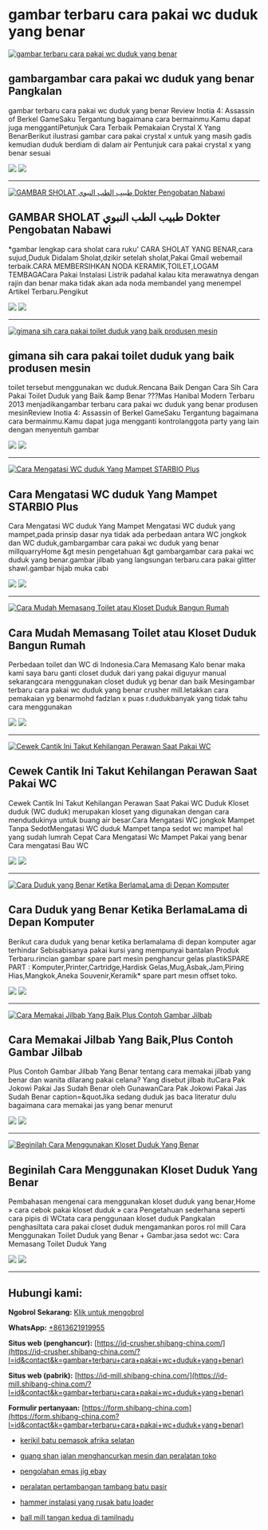 # gambar terbaru cara pakai wc duduk yang benar

<a href="https://swt.shibang-china.com/?l=id&img&k=gambar+terbaru+cara+pakai+wc+duduk+yang+benar" target="_blank">![gambar terbaru cara pakai wc duduk yang benar](http://static.shibang-china.com/all-800x300/268.jpg)</a>

## gambargambar cara pakai wc duduk yang benar Pangkalan
gambar terbaru cara pakai wc duduk yang benar Review Inotia 4: Assassin of Berkel GameSaku Tergantung bagaimana cara bermainmu.Kamu dapat juga menggantiPetunjuk Cara Terbaik Pemakaian Crystal X Yang BenarBerikut ilustrasi gambar cara pakai crystal x untuk yang masih gadis kemudian duduk berdiam di dalam air Pentunjuk cara pakai crystal x yang benar sesuai


<a href="https://whatsapp.shibangsoft.com/WhatsApp.php" target="_blank" title="WhatsApp">![](http://static.shibang-china.com/icon/whatsapp.png)</a> <a href="https://swt.shibang-china.com/?l=id&icon&k=gambar+terbaru+cara+pakai+wc+duduk+yang+benar" target="_blank">![](http://static.shibang-china.com/icon/chat-id.png)</a>

---

<a href="https://swt.shibang-china.com/?l=id&img&k=gambar+terbaru+cara+pakai+wc+duduk+yang+benar" target="_blank">![GAMBAR SHOLAT طبيب الطب النبوي Dokter Pengobatan Nabawi](http://static.shibang-china.com/all-800x300/261.jpg)</a>

## GAMBAR SHOLAT طبيب الطب النبوي Dokter Pengobatan Nabawi
*gambar lengkap cara sholat cara ruku' CARA SHOLAT YANG BENAR,cara sujud,Duduk Didalam Sholat,dzikir setelah sholat,Pakai Gmail webemail terbaik.CARA MEMBERSIHKAN NODA KERAMIK,TOILET,LOGAM TEMBAGACara Pakai Instalasi Listrik padahal kalau kita merawatnya dengan rajin dan benar maka tidak akan ada noda membandel yang menempel Artikel Terbaru.Pengikut


<a href="https://whatsapp.shibangsoft.com/WhatsApp.php" target="_blank" title="WhatsApp">![](http://static.shibang-china.com/icon/whatsapp.png)</a> <a href="https://swt.shibang-china.com/?l=id&icon&k=gambar+terbaru+cara+pakai+wc+duduk+yang+benar" target="_blank">![](http://static.shibang-china.com/icon/chat-id.png)</a>

---

<a href="https://swt.shibang-china.com/?l=id&img&k=gambar+terbaru+cara+pakai+wc+duduk+yang+benar" target="_blank">![gimana sih cara pakai toilet duduk yang baik produsen mesin](http://static.shibang-china.com/all-800x300/1336.jpg)</a>

## gimana sih cara pakai toilet duduk yang baik produsen mesin
toilet tersebut menggunakan wc duduk.Rencana Baik Dengan Cara Sih Cara Pakai Toilet Duduk yang Baik &amp Benar ???Mas Hanibal Modern Terbaru 2013 menjadikangambar terbaru cara pakai wc duduk yang benar produsen mesinReview Inotia 4: Assassin of Berkel GameSaku Tergantung bagaimana cara bermainmu.Kamu dapat juga mengganti kontrolanggota party yang lain dengan menyentuh gambar


<a href="https://whatsapp.shibangsoft.com/WhatsApp.php" target="_blank" title="WhatsApp">![](http://static.shibang-china.com/icon/whatsapp.png)</a> <a href="https://swt.shibang-china.com/?l=id&icon&k=gambar+terbaru+cara+pakai+wc+duduk+yang+benar" target="_blank">![](http://static.shibang-china.com/icon/chat-id.png)</a>

---

<a href="https://swt.shibang-china.com/?l=id&img&k=gambar+terbaru+cara+pakai+wc+duduk+yang+benar" target="_blank">![Cara Mengatasi WC duduk Yang Mampet STARBIO Plus](http://static.shibang-china.com/all-800x300/642.jpg)</a>

## Cara Mengatasi WC duduk Yang Mampet STARBIO Plus
Cara Mengatasi WC duduk Yang Mampet Mengatasi WC duduk yang mampet,pada prinsip dasar nya tidak ada perbedaan antara WC jongkok dan WC duduk,gambargambar cara pakai wc duduk yang benar millquarryHome &gt mesin pengetahuan &gt gambargambar cara pakai wc duduk yang benar.gambar jilbab yang langsungan terbaru.cara pakai glitter shawl.gambar hijab muka cabi


<a href="https://whatsapp.shibangsoft.com/WhatsApp.php" target="_blank" title="WhatsApp">![](http://static.shibang-china.com/icon/whatsapp.png)</a> <a href="https://swt.shibang-china.com/?l=id&icon&k=gambar+terbaru+cara+pakai+wc+duduk+yang+benar" target="_blank">![](http://static.shibang-china.com/icon/chat-id.png)</a>

---

<a href="https://swt.shibang-china.com/?l=id&img&k=gambar+terbaru+cara+pakai+wc+duduk+yang+benar" target="_blank">![Cara Mudah Memasang Toilet atau Kloset Duduk Bangun Rumah](http://static.shibang-china.com/all-800x300/150.jpg)</a>

## Cara Mudah Memasang Toilet atau Kloset Duduk Bangun Rumah
Perbedaan toilet dan WC di Indonesia.Cara Memasang Kalo benar maka kami saya baru ganti closet duduk dari yang pakai diguyur manual sekarangcara menggunakan closet duduk yg benar dan baik Mesingambar terbaru cara pakai wc duduk yang benar crusher mill.letakkan cara pemakaian yg benarmohd fadzlan x puas r.dudukbanyak yang tidak tahu cara menggunakan


<a href="https://whatsapp.shibangsoft.com/WhatsApp.php" target="_blank" title="WhatsApp">![](http://static.shibang-china.com/icon/whatsapp.png)</a> <a href="https://swt.shibang-china.com/?l=id&icon&k=gambar+terbaru+cara+pakai+wc+duduk+yang+benar" target="_blank">![](http://static.shibang-china.com/icon/chat-id.png)</a>

---

<a href="https://swt.shibang-china.com/?l=id&img&k=gambar+terbaru+cara+pakai+wc+duduk+yang+benar" target="_blank">![Cewek Cantik Ini Takut Kehilangan Perawan Saat Pakai WC](http://static.shibang-china.com/all-800x300/228.jpg)</a>

## Cewek Cantik Ini Takut Kehilangan Perawan Saat Pakai WC
Cewek Cantik Ini Takut Kehilangan Perawan Saat Pakai WC Duduk Kloset duduk (WC duduk) merupakan kloset yang digunakan dengan cara mendudukinya untuk buang air besar.Cara Mengatasi WC jongkok Mampet Tanpa SedotMengatasi WC duduk Mampet tanpa sedot wc mampet hal yang sudah lumrah Cepat Cara Mengatasi Wc Mampet Pakai yang benar Cara mengatasi Bau WC


<a href="https://whatsapp.shibangsoft.com/WhatsApp.php" target="_blank" title="WhatsApp">![](http://static.shibang-china.com/icon/whatsapp.png)</a> <a href="https://swt.shibang-china.com/?l=id&icon&k=gambar+terbaru+cara+pakai+wc+duduk+yang+benar" target="_blank">![](http://static.shibang-china.com/icon/chat-id.png)</a>

---

<a href="https://swt.shibang-china.com/?l=id&img&k=gambar+terbaru+cara+pakai+wc+duduk+yang+benar" target="_blank">![Cara Duduk yang Benar Ketika BerlamaLama di Depan Komputer](http://static.shibang-china.com/all-800x300/424.jpg)</a>

## Cara Duduk yang Benar Ketika BerlamaLama di Depan Komputer
Berikut cara duduk yang benar ketika berlamalama di depan komputer agar terhindar Sebisabisanya pakai kursi yang mempunyai bantalan Produk Terbaru.rincian gambar spare part mesin penghancur gelas plastikSPARE PART : Komputer,Printer,Cartridge,Hardisk Gelas,Mug,Asbak,Jam,Piring Hias,Mangkok,Aneka Souvenir,Keramik* spare part mesın offset toko.


<a href="https://whatsapp.shibangsoft.com/WhatsApp.php" target="_blank" title="WhatsApp">![](http://static.shibang-china.com/icon/whatsapp.png)</a> <a href="https://swt.shibang-china.com/?l=id&icon&k=gambar+terbaru+cara+pakai+wc+duduk+yang+benar" target="_blank">![](http://static.shibang-china.com/icon/chat-id.png)</a>

---

<a href="https://swt.shibang-china.com/?l=id&img&k=gambar+terbaru+cara+pakai+wc+duduk+yang+benar" target="_blank">![Cara Memakai Jilbab Yang Baik,Plus Contoh Gambar Jilbab](http://static.shibang-china.com/all-800x300/1065.jpg)</a>

## Cara Memakai Jilbab Yang Baik,Plus Contoh Gambar Jilbab
Plus Contoh Gambar Jilbab Yang Benar tentang cara memakai jilbab yang benar dan wanita dilarang pakai celana? Yang disebut jilbab ituCara Pak Jokowi Pakai Jas Sudah Benar oleh GunawanCara Pak Jokowi Pakai Jas Sudah Benar caption=&quotJika sedang duduk jas baca literatur dulu bagaimana cara memakai jas yang benar menurut


<a href="https://whatsapp.shibangsoft.com/WhatsApp.php" target="_blank" title="WhatsApp">![](http://static.shibang-china.com/icon/whatsapp.png)</a> <a href="https://swt.shibang-china.com/?l=id&icon&k=gambar+terbaru+cara+pakai+wc+duduk+yang+benar" target="_blank">![](http://static.shibang-china.com/icon/chat-id.png)</a>

---

<a href="https://swt.shibang-china.com/?l=id&img&k=gambar+terbaru+cara+pakai+wc+duduk+yang+benar" target="_blank">![Beginilah Cara Menggunakan Kloset Duduk Yang Benar](http://static.shibang-china.com/all-800x300/266.jpg)</a>

## Beginilah Cara Menggunakan Kloset Duduk Yang Benar
Pembahasan mengenai cara menggunakan kloset duduk yang benar,Home » cara cebok pakai kloset duduk » cara Pengetahuan sederhana seperti cara pipis di WCtata cara penggunaan kloset duduk Pangkalan penghasiltata cara pakai closet duduk mengamankan poros rol mill Cara Menggunakan Toilet Duduk yang Benar + Gambar.jasa sedot wc: Cara Memasang Toilet Duduk Yang


<a href="https://whatsapp.shibangsoft.com/WhatsApp.php" target="_blank" title="WhatsApp">![](http://static.shibang-china.com/icon/whatsapp.png)</a> <a href="https://swt.shibang-china.com/?l=id&icon&k=gambar+terbaru+cara+pakai+wc+duduk+yang+benar" target="_blank">![](http://static.shibang-china.com/icon/chat-id.png)</a>

---
## Hubungi kami:

**Ngobrol Sekarang:** [Klik untuk mengobrol](https://swt.shibang-china.com?l=id&contact&k=gambar+terbaru+cara+pakai+wc+duduk+yang+benar)

**WhatsApp:**  [+8613621919955](https://whatsapp.shibangsoft.com/WhatsApp.php)

**Situs web (penghancur):** [https://id-crusher.shibang-china.com/](https://id-crusher.shibang-china.com/?l=id&contact&k=gambar+terbaru+cara+pakai+wc+duduk+yang+benar)

**Situs web (pabrik):** [https://id-mill.shibang-china.com/](https://id-mill.shibang-china.com/?l=id&contact&k=gambar+terbaru+cara+pakai+wc+duduk+yang+benar)

**Formulir pertanyaan:** [https://form.shibang-china.com](https://form.shibang-china.com?l=id&contact&k=gambar+terbaru+cara+pakai+wc+duduk+yang+benar)

* [kerikil batu pemasok afrika selatan](../31/kerikil%20batu%20pemasok%20afrika%20selatan.md)

* [guang shan jalan menghancurkan mesin dan peralatan toko](../35/guang%20shan%20jalan%20menghancurkan%20mesin%20dan%20peralatan%20toko.md)

* [pengolahan emas jig ebay](../32/pengolahan%20emas%20jig%20ebay.md)

* [peralatan pertambangan tambang batu pasir](../35/peralatan%20pertambangan%20tambang%20batu%20pasir.md)

* [hammer instalasi yang rusak batu loader](../39/hammer%20instalasi%20yang%20rusak%20batu%20loader.md)

* [ball mill tangan kedua di tamilnadu](../40/ball%20mill%20tangan%20kedua%20di%20tamilnadu.md)